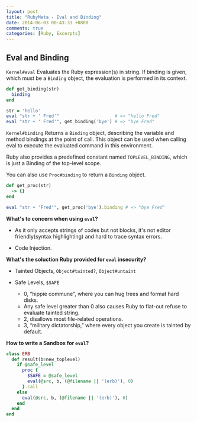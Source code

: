 ```yaml
---
layout: post
title: "RubyMeta - Eval and Binding"
date: 2014-06-03 00:43:33 +0800
comments: true
categories: [Ruby, Excerpts]
---
```


## Eval and Binding

`Kernel#eval` Evaluates the Ruby expression(s) in string. If binding is given, which must be a `Binding` object, the evaluation is performed in its context.

```ruby
def get_binding(str)
  binding
end

str = 'hello'
eval "str + ' Fred'"                     # => "hello Fred"
eval "str + ' Fred'", get_binding('bye') # => "bye Fred"
```

`Kernel#binding` Returns a `Binding` object, describing the variable and method bindings at the point of call. This object can be used when calling eval to execute the evaluated command in this environment.

Ruby also provides a predefined constant named `TOPLEVEL_BINDING`, which is just a Binding of the top-level scope.

You can also use `Proc#binding` to return a `Binding` object.

```ruby
def get_proc(str)
  -> {}
end

eval "str + 'Fred'", get_proc('bye').binding # => "bye Fred"
```

**What's to concern when using `eval`?**

+ As it only accepts strings of codes but not blocks, it's not editor friendly(syntax highlighting) and hard to trace syntax errors.

+ Code Injection.

**What's the soluction Ruby provided for `eval` insecurity?**

+ Tainted Objects, `Object#tainted?`, `Object#untaint`

+ Safe Levels, `$SAFE`

    - 0, “hippie commune", where you can hug trees and format hard disks.
    - Any safe level greater than 0 also causes Ruby to flat-out refuse to evaluate tainted string.
    - 2, disallows most file-related operations.
    - 3, “military dictatorship,” where every object you create is tainted by default.

**How to write a Sandbox for `eval`?**

```ruby
class ERB
  def result(b=new_toplevel)
    if @safe_level
      proc {
        $SAFE = @safe_level
        eval(@src, b, (@filename || '(erb)'), 0)
      }.call
    else
      eval(@src, b, (@filename || '(erb)'), 0)
    end
  end
end
```


